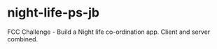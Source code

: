 # night-life-ps-jb
FCC Challenge - Build a Night life co-ordination app. Client and server combined.
